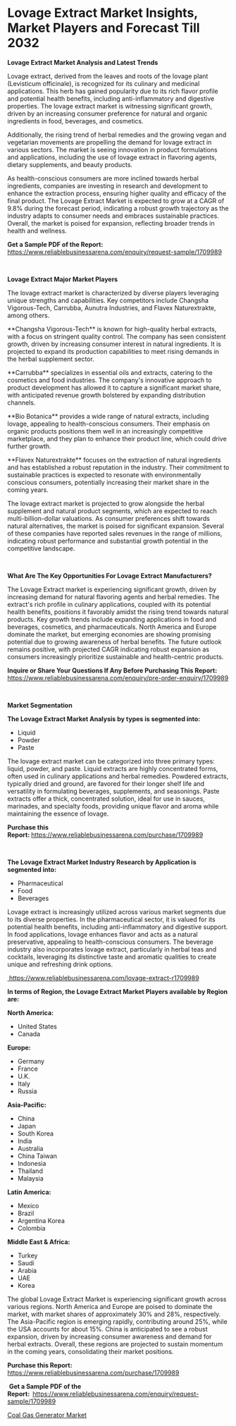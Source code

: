 <p><h1>Lovage Extract Market Insights, Market Players and Forecast Till 2032</h1></p><p><strong>Lovage Extract Market Analysis and Latest Trends</strong></p>
<p><p>Lovage extract, derived from the leaves and roots of the lovage plant (Levisticum officinale), is recognized for its culinary and medicinal applications. This herb has gained popularity due to its rich flavor profile and potential health benefits, including anti-inflammatory and digestive properties. The lovage extract market is witnessing significant growth, driven by an increasing consumer preference for natural and organic ingredients in food, beverages, and cosmetics.</p><p>Additionally, the rising trend of herbal remedies and the growing vegan and vegetarian movements are propelling the demand for lovage extract in various sectors. The market is seeing innovation in product formulations and applications, including the use of lovage extract in flavoring agents, dietary supplements, and beauty products.</p><p>As health-conscious consumers are more inclined towards herbal ingredients, companies are investing in research and development to enhance the extraction process, ensuring higher quality and efficacy of the final product. The Lovage Extract Market is expected to grow at a CAGR of 9.8% during the forecast period, indicating a robust growth trajectory as the industry adapts to consumer needs and embraces sustainable practices. Overall, the market is poised for expansion, reflecting broader trends in health and wellness.</p></p>
<p><strong>Get a Sample PDF of the Report:&nbsp;</strong> <a href="https://www.reliablebusinessarena.com/enquiry/request-sample/1709989?utm_campaign=3195&utm_medium=2&utm_source=Github&utm_content=ia&utm_term=27032025&utm_id=lovage-extract">https://www.reliablebusinessarena.com/enquiry/request-sample/1709989</a></p>
<p>&nbsp;</p>
<p><strong>Lovage Extract Major Market Players</strong></p>
<p><p>The lovage extract market is characterized by diverse players leveraging unique strengths and capabilities. Key competitors include Changsha Vigorous-Tech, Carrubba, Aunutra Industries, and Flavex Naturextrakte, among others.</p><p>**Changsha Vigorous-Tech** is known for high-quality herbal extracts, with a focus on stringent quality control. The company has seen consistent growth, driven by increasing consumer interest in natural ingredients. It is projected to expand its production capabilities to meet rising demands in the herbal supplement sector.</p><p>**Carrubba** specializes in essential oils and extracts, catering to the cosmetics and food industries. The company's innovative approach to product development has allowed it to capture a significant market share, with anticipated revenue growth bolstered by expanding distribution channels.</p><p>**Bio Botanica** provides a wide range of natural extracts, including lovage, appealing to health-conscious consumers. Their emphasis on organic products positions them well in an increasingly competitive marketplace, and they plan to enhance their product line, which could drive further growth.</p><p>**Flavex Naturextrakte** focuses on the extraction of natural ingredients and has established a robust reputation in the industry. Their commitment to sustainable practices is expected to resonate with environmentally conscious consumers, potentially increasing their market share in the coming years.</p><p>The lovage extract market is projected to grow alongside the herbal supplement and natural product segments, which are expected to reach multi-billion-dollar valuations. As consumer preferences shift towards natural alternatives, the market is poised for significant expansion. Several of these companies have reported sales revenues in the range of millions, indicating robust performance and substantial growth potential in the competitive landscape.</p></p>
<p>&nbsp;</p>
<p><strong>What Are The Key Opportunities For Lovage Extract Manufacturers?</strong></p>
<p><p>The Lovage Extract market is experiencing significant growth, driven by increasing demand for natural flavoring agents and herbal remedies. The extract's rich profile in culinary applications, coupled with its potential health benefits, positions it favorably amidst the rising trend towards natural products. Key growth trends include expanding applications in food and beverages, cosmetics, and pharmaceuticals. North America and Europe dominate the market, but emerging economies are showing promising potential due to growing awareness of herbal benefits. The future outlook remains positive, with projected CAGR indicating robust expansion as consumers increasingly prioritize sustainable and health-centric products.</p></p>
<p><strong>Inquire or Share Your Questions If Any Before Purchasing This Report:</strong> <a href="https://www.reliablebusinessarena.com/enquiry/pre-order-enquiry/1709989?utm_campaign=3195&utm_medium=2&utm_source=Github&utm_content=ia&utm_term=27032025&utm_id=lovage-extract">https://www.reliablebusinessarena.com/enquiry/pre-order-enquiry/1709989</a></p>
<p>&nbsp;</p>
<p><strong>Market Segmentation</strong></p>
<p><strong>The Lovage Extract Market Analysis by types is segmented into:</strong></p>
<p><ul><li>Liquid</li><li>Powder</li><li>Paste</li></ul></p>
<p><p>The lovage extract market can be categorized into three primary types: liquid, powder, and paste. Liquid extracts are highly concentrated forms, often used in culinary applications and herbal remedies. Powdered extracts, typically dried and ground, are favored for their longer shelf life and versatility in formulating beverages, supplements, and seasonings. Paste extracts offer a thick, concentrated solution, ideal for use in sauces, marinades, and specialty foods, providing unique flavor and aroma while maintaining the essence of lovage.</p></p>
<p><strong>Purchase this Report:&nbsp;</strong><a href="https://www.reliablebusinessarena.com/purchase/1709989?utm_campaign=3195&utm_medium=2&utm_source=Github&utm_content=ia&utm_term=27032025&utm_id=lovage-extract">https://www.reliablebusinessarena.com/purchase/1709989</a></p>
<p>&nbsp;</p>
<p><strong>The Lovage Extract Market Industry Research by Application is segmented into:</strong></p>
<p><ul><li>Pharmaceutical</li><li>Food</li><li>Beverages</li></ul></p>
<p><p>Lovage extract is increasingly utilized across various market segments due to its diverse properties. In the pharmaceutical sector, it is valued for its potential health benefits, including anti-inflammatory and digestive support. In food applications, lovage enhances flavor and acts as a natural preservative, appealing to health-conscious consumers. The beverage industry also incorporates lovage extract, particularly in herbal teas and cocktails, leveraging its distinctive taste and aromatic qualities to create unique and refreshing drink options.</p></p>
<p><a href="https://www.reliablebusinessarena.com/lovage-extract-r1709989?utm_campaign=3195&utm_medium=2&utm_source=Github&utm_content=ia&utm_term=27032025&utm_id=lovage-extract">&nbsp;https://www.reliablebusinessarena.com/lovage-extract-r1709989</a></p>
<p><strong>In terms of Region, the Lovage Extract Market Players available by Region are:</strong></p>
<p>
    <p> <strong> North America: </strong>
        <ul>
            <li>United States</li>
            <li>Canada</li>
        </ul>
        </p> 
    <p> <strong> Europe: </strong>
        <ul>
            <li>Germany</li>
            <li>France</li>
            <li>U.K.</li>
            <li>Italy</li>
            <li>Russia</li>
        </ul>
        </p> 
    <p> <strong> Asia-Pacific: </strong>
        <ul>
            <li>China</li>
            <li>Japan</li>
            <li>South Korea</li>
            <li>India</li>
            <li>Australia</li>
            <li>China Taiwan</li>
            <li>Indonesia</li>
            <li>Thailand</li>
            <li>Malaysia</li>
        </ul>
        </p> 
    <p> <strong> Latin America: </strong>
        <ul>
            <li>Mexico</li>
            <li>Brazil</li>
            <li>Argentina Korea</li>
            <li>Colombia</li>
        </ul>
        </p> 
    <p> <strong> Middle East & Africa: </strong>
        <ul>
            <li>Turkey</li>
            <li>Saudi</li>
            <li>Arabia</li>
            <li>UAE</li>
            <li>Korea</li>
        </ul>
    </p>
    </p>
<p><p>The global Lovage Extract Market is experiencing significant growth across various regions. North America and Europe are poised to dominate the market, with market shares of approximately 30% and 28%, respectively. The Asia-Pacific region is emerging rapidly, contributing around 25%, while the USA accounts for about 15%. China is anticipated to see a robust expansion, driven by increasing consumer awareness and demand for herbal extracts. Overall, these regions are projected to sustain momentum in the coming years, consolidating their market positions.</p></p>
<p><strong>Purchase this Report: </strong><a href="https://www.reliablebusinessarena.com/purchase/1709989?utm_campaign=3195&utm_medium=2&utm_source=Github&utm_content=ia&utm_term=27032025&utm_id=lovage-extract">https://www.reliablebusinessarena.com/purchase/1709989</a></p>
<p>&nbsp;<strong>Get a Sample PDF of the Report:&nbsp;&nbsp;</strong><a href="https://www.reliablebusinessarena.com/enquiry/request-sample/1709989?utm_campaign=3195&utm_medium=2&utm_source=Github&utm_content=ia&utm_term=27032025&utm_id=lovage-extract">https://www.reliablebusinessarena.com/enquiry/request-sample/1709989</a></p>
<p><strong></strong></p>
<p><p><a href="https://github.com/ceneabiruk11/Market-Research-Report-List-1/blob/main/coal-gas-generator-market.md?utm_campaign=3195&utm_medium=2&utm_source=Github&utm_content=ia&utm_term=27032025&utm_id=lovage-extract">Coal Gas Generator Market</a></p></p>